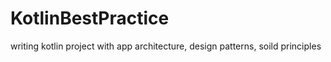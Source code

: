 # KotlinBestPractice
writing kotlin project with app architecture, design patterns, soild principles
